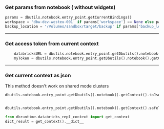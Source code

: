 ### Get params from notebook ( without widgets)

```python
params = dbutils.notebook.entry_point.getCurrentBindings()
workspace = 'dbw-dev-westeu-001' if params['workspace'] == None else params['workspace']
backup_location = '/Volumes/sandbox/target/backup' if params['backup_location'] == None else params['backup_location']
```

---

### Get access token from current context

```python
    databricksURL = dbutils.notebook.entry_point.getDbutils().notebook().getContext().apiUrl().getOrElse(None)
    myToken = dbutils.notebook.entry_point.getDbutils().notebook().getContext().apiToken().getOrElse(None)
```


---

### Get current context as json

This method doesn't work on shared mode clusters

```python
dbutils.notebook.entry_point.getDbutils().notebook().getContext().toJson()

```


```python

dbutils.notebook.entry_point.getDbutils().notebook().getContext().safeToJson()

```

```python
from dbruntime.databricks_repl_context import get_context
dict_result = get_context().__dict__ 
```

